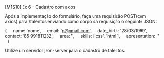 [M1S10] Ex 6 - Cadastro com axios

Após a implementação do formulário, faça uma requisição POST(com axios) para /talentos enviando como corpo da requisição o seguinte JSON:

{
    name: 'nome',
    email: 'n@gmail.com',
    date_birth: '28/03/1999',
    contact: '85 991811232',
    area: '',
    skills: ['css', 'html'],
    apresentation: ''
  }

Utilize um servidor json-server para o cadastro de talentos.
